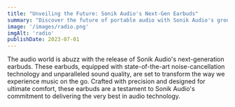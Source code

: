 ```yaml
---
title: "Unveiling the Future: Sonik Audio's Next-Gen Earbuds"
summary: "Discover the future of portable audio with Sonik Audio's groundbreaking earbuds."
image: '/images/radio.png'
imgAlt: 'radio'
publishDate: 2023-07-01
---
```


The audio world is abuzz with the release of Sonik Audio's next-generation earbuds. These earbuds, equipped with state-of-the-art noise-cancellation technology and unparalleled sound quality, are set to transform the way we experience music on the go. Crafted with precision and designed for ultimate comfort, these earbuds are a testament to Sonik Audio's commitment to delivering the very best in audio technology.
